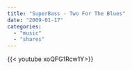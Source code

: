 ```yaml
---
title: "SuperBass - Two For The Blues"
date: "2009-01-17"
categories:
  - "music"
  - "shares"
---
```


<div style="width: 70vw;">{{< youtube xoQFG1Rcw1Y>}}</div>
